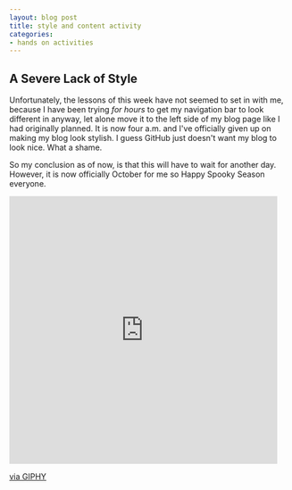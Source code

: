 ```yaml
---
layout: blog post
title: style and content activity
categories:
- hands on activities
---
```



## A Severe Lack of Style

Unfortunately, the lessons of this week have not seemed to set in with me, because I have been trying *for hours* to get my navigation bar to look different in anyway, let alone move it to the left side of my blog page like I had originally planned. It is now four a.m. and I've officially given up on making my blog look stylish. I guess GitHub just doesn't want my blog to look nice. What a shame. 

So my conclusion as of now, is that this will have to wait for another day. However, it is now officially October for me so Happy Spooky Season everyone. 

<iframe src="https://giphy.com/embed/WyAFMfpFSB6Bq" width="480" height="480" frameBorder="0" class="giphy-embed" allowFullScreen></iframe><p><a href="https://giphy.com/gifs/cat-halloween-pusheen-WyAFMfpFSB6Bq">via GIPHY</a></p>
